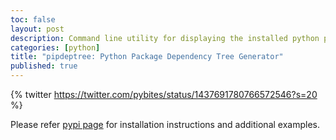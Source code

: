 ```yaml
---
toc: false
layout: post
description: Command line utility for displaying the installed python packages in form of a dependency tree.
categories: [python]
title: "pipdeptree: Python Package Dependency Tree Generator"
published: true
---
```

{% twitter https://twitter.com/pybites/status/1437691780766572546?s=20 %}

Please refer [pypi page](https://pypi.org/project/pipdeptree/) for installation instructions and additional examples.
